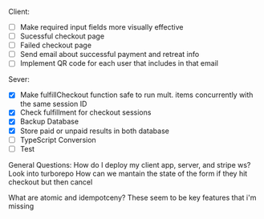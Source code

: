 Client:

- [ ] Make required input fields more visually effective
- [ ] Sucessful checkout page
- [ ] Failed checkout page
- [ ] Send email about successful payment and retreat info
- [ ] Implement QR code for each user that includes in that email

Sever:

- [x] Make fulfillCheckout function safe to run mult. items concurrently with the same session ID
- [x] Check fulfillment for checkout sessions
- [x] Backup Database
- [x] Store paid or unpaid results in both database
- [ ] TypeScript Conversion
- [ ] Test

General Questions:
How do I deploy my client app, server, and stripe ws?
Look into turborepo
How can we mantain the state of the form if they hit checkout but then cancel

What are atomic and idempotceny? These seem to be key features that i'm missing
